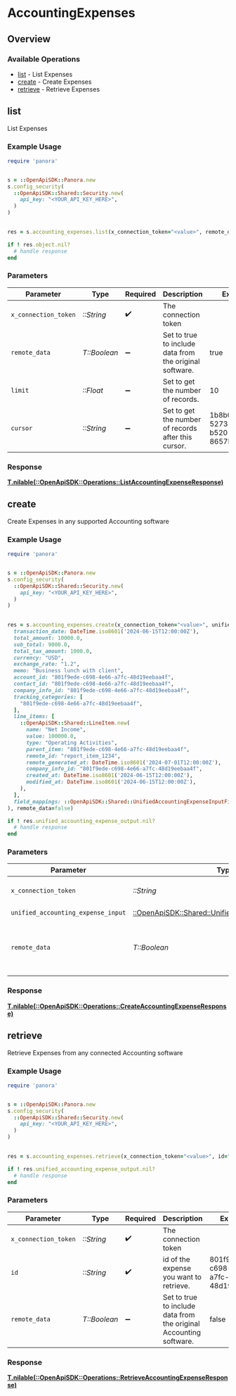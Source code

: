 # AccountingExpenses

## Overview

### Available Operations

* [list](#list) - List  Expenses
* [create](#create) - Create Expenses
* [retrieve](#retrieve) - Retrieve Expenses

## list

List  Expenses

### Example Usage

```ruby
require 'panora'


s = ::OpenApiSDK::Panora.new
s.config_security(
  ::OpenApiSDK::Shared::Security.new(
    api_key: "<YOUR_API_KEY_HERE>",
  )
)

    
res = s.accounting_expenses.list(x_connection_token="<value>", remote_data=true, limit=10.0, cursor="1b8b05bb-5273-4012-b520-8657b0b90874")

if ! res.object.nil?
  # handle response
end

```

### Parameters

| Parameter                                               | Type                                                    | Required                                                | Description                                             | Example                                                 |
| ------------------------------------------------------- | ------------------------------------------------------- | ------------------------------------------------------- | ------------------------------------------------------- | ------------------------------------------------------- |
| `x_connection_token`                                    | *::String*                                              | :heavy_check_mark:                                      | The connection token                                    |                                                         |
| `remote_data`                                           | *T::Boolean*                                            | :heavy_minus_sign:                                      | Set to true to include data from the original software. | true                                                    |
| `limit`                                                 | *::Float*                                               | :heavy_minus_sign:                                      | Set to get the number of records.                       | 10                                                      |
| `cursor`                                                | *::String*                                              | :heavy_minus_sign:                                      | Set to get the number of records after this cursor.     | 1b8b05bb-5273-4012-b520-8657b0b90874                    |

### Response

**[T.nilable(::OpenApiSDK::Operations::ListAccountingExpenseResponse)](../../models/operations/listaccountingexpenseresponse.md)**




## create

Create Expenses in any supported Accounting software

### Example Usage

```ruby
require 'panora'


s = ::OpenApiSDK::Panora.new
s.config_security(
  ::OpenApiSDK::Shared::Security.new(
    api_key: "<YOUR_API_KEY_HERE>",
  )
)

    
res = s.accounting_expenses.create(x_connection_token="<value>", unified_accounting_expense_input=::OpenApiSDK::Shared::UnifiedAccountingExpenseInput.new(
  transaction_date: DateTime.iso8601('2024-06-15T12:00:00Z'),
  total_amount: 10000.0,
  sub_total: 9000.0,
  total_tax_amount: 1000.0,
  currency: "USD",
  exchange_rate: "1.2",
  memo: "Business lunch with client",
  account_id: "801f9ede-c698-4e66-a7fc-48d19eebaa4f",
  contact_id: "801f9ede-c698-4e66-a7fc-48d19eebaa4f",
  company_info_id: "801f9ede-c698-4e66-a7fc-48d19eebaa4f",
  tracking_categories: [
    "801f9ede-c698-4e66-a7fc-48d19eebaa4f",
  ],
  line_items: [
    ::OpenApiSDK::Shared::LineItem.new(
      name: "Net Income",
      value: 100000.0,
      type: "Operating Activities",
      parent_item: "801f9ede-c698-4e66-a7fc-48d19eebaa4f",
      remote_id: "report_item_1234",
      remote_generated_at: DateTime.iso8601('2024-07-01T12:00:00Z'),
      company_info_id: "801f9ede-c698-4e66-a7fc-48d19eebaa4f",
      created_at: DateTime.iso8601('2024-06-15T12:00:00Z'),
      modified_at: DateTime.iso8601('2024-06-15T12:00:00Z'),
    ),
  ],
  field_mappings: ::OpenApiSDK::Shared::UnifiedAccountingExpenseInputFieldMappings.new(),
), remote_data=false)

if ! res.unified_accounting_expense_output.nil?
  # handle response
end

```

### Parameters

| Parameter                                                                                                   | Type                                                                                                        | Required                                                                                                    | Description                                                                                                 | Example                                                                                                     |
| ----------------------------------------------------------------------------------------------------------- | ----------------------------------------------------------------------------------------------------------- | ----------------------------------------------------------------------------------------------------------- | ----------------------------------------------------------------------------------------------------------- | ----------------------------------------------------------------------------------------------------------- |
| `x_connection_token`                                                                                        | *::String*                                                                                                  | :heavy_check_mark:                                                                                          | The connection token                                                                                        |                                                                                                             |
| `unified_accounting_expense_input`                                                                          | [::OpenApiSDK::Shared::UnifiedAccountingExpenseInput](../../models/shared/unifiedaccountingexpenseinput.md) | :heavy_check_mark:                                                                                          | N/A                                                                                                         |                                                                                                             |
| `remote_data`                                                                                               | *T::Boolean*                                                                                                | :heavy_minus_sign:                                                                                          | Set to true to include data from the original Accounting software.                                          | false                                                                                                       |

### Response

**[T.nilable(::OpenApiSDK::Operations::CreateAccountingExpenseResponse)](../../models/operations/createaccountingexpenseresponse.md)**




## retrieve

Retrieve Expenses from any connected Accounting software

### Example Usage

```ruby
require 'panora'


s = ::OpenApiSDK::Panora.new
s.config_security(
  ::OpenApiSDK::Shared::Security.new(
    api_key: "<YOUR_API_KEY_HERE>",
  )
)

    
res = s.accounting_expenses.retrieve(x_connection_token="<value>", id="801f9ede-c698-4e66-a7fc-48d19eebaa4f", remote_data=false)

if ! res.unified_accounting_expense_output.nil?
  # handle response
end

```

### Parameters

| Parameter                                                          | Type                                                               | Required                                                           | Description                                                        | Example                                                            |
| ------------------------------------------------------------------ | ------------------------------------------------------------------ | ------------------------------------------------------------------ | ------------------------------------------------------------------ | ------------------------------------------------------------------ |
| `x_connection_token`                                               | *::String*                                                         | :heavy_check_mark:                                                 | The connection token                                               |                                                                    |
| `id`                                                               | *::String*                                                         | :heavy_check_mark:                                                 | id of the expense you want to retrieve.                            | 801f9ede-c698-4e66-a7fc-48d19eebaa4f                               |
| `remote_data`                                                      | *T::Boolean*                                                       | :heavy_minus_sign:                                                 | Set to true to include data from the original Accounting software. | false                                                              |

### Response

**[T.nilable(::OpenApiSDK::Operations::RetrieveAccountingExpenseResponse)](../../models/operations/retrieveaccountingexpenseresponse.md)**


